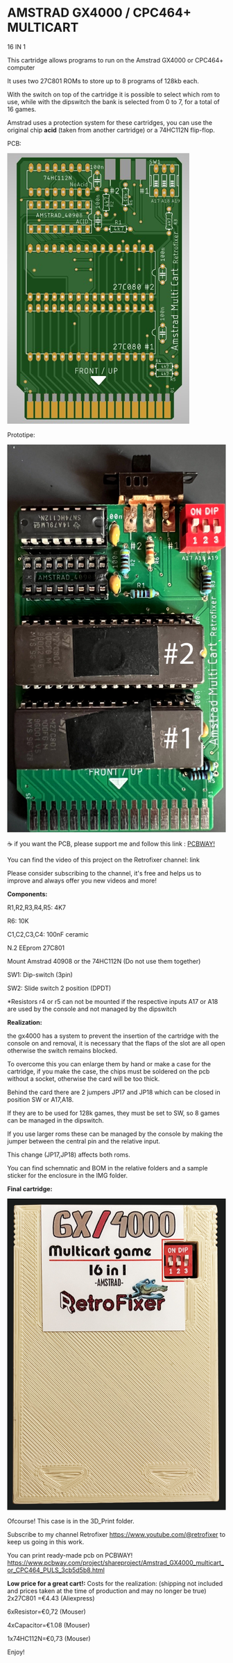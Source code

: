 # AMSTRAD GX4000 / CPC464+ MULTICART
16 IN 1

This cartridge allows programs to run on the Amstrad GX4000 or CPC464+ computer

It uses two 27C801 ROMs to store up to 8 programs of 128kb each.

With the switch on top of the cartridge it is possible to select which rom to use, while with the dipswitch the bank is selected from 0 to 7, for a total of 16 games.

Amstrad uses a protection system for these cartridges, you can use the original chip **acid** (taken from another cartridge) or a 74HC112N flip-flop.

PCB:

![alt text](https://github.com/zeus074/Amstrad_Multicart/blob/main/IMG/multicart_pcb.jpg)

Prototipe:

![alt text](https://github.com/zeus074/Amstrad_Multicart/blob/main/IMG/multicart_proto.jpg)

:coffee: if you want the PCB, please support me and follow this link : <a href="https://www.pcbway.com/project/shareproject/Dram_tester_for_4116_4164_256_and_4532_d6b7143c.html" target="_NEW">PCBWAY!</a>


You can find the video of this project on the Retrofixer channel: link

Please consider subscribing to the channel, it's free and helps us to improve and always offer you new videos and more!


**Components:**

R1,R2,R3,R4,R5: 4K7

R6: 10K

C1,C2,C3,C4: 100nF ceramic

N.2 EEprom 27C801

Mount Amstrad 40908 or the 74HC112N (Do not use them together)

SW1: Dip-switch (3pin)

SW2: Slide switch 2 position (DPDT)

*Resistors r4 or r5 can not be mounted if the respective inputs A17 or A18 are used by the console and not managed by the dipswitch


**Realization:**

the gx4000 has a system to prevent the insertion of the cartridge with the console on and removal, it is necessary that the flaps of the slot are all open otherwise the switch remains blocked. 

To overcome this you can enlarge them by hand or make a case for the cartridge, if you make the case, the chips must be soldered on the pcb without a socket, otherwise the card will be too thick.

Behind the card there are 2 jumpers JP17 and JP18 which can be closed in position SW or A17,A18.

If they are to be used for 128k games, they must be set to SW, so 8 games can be managed in the dipswitch.

If you use larger roms these can be managed by the console by making the jumper between the central pin and the relative input.

This change (JP17,JP18) affects both roms.

You can find schemnatic and BOM in the relative folders and a sample sticker for the enclosure in the IMG folder.

**Final cartridge:**

![alt text](https://github.com/zeus074/Amstrad_Multicart/blob/main/IMG/cart-gx4000.jpg)

Ofcourse! This case is in the 3D_Print folder.

Subscribe to my channel Retrofixer https://www.youtube.com/@retrofixer to keep us going in this work.

You can print ready-made pcb on PCBWAY! https://www.pcbway.com/project/shareproject/Amstrad_GX4000_multicart_or_CPC464_PULS_3cb5d5b8.html

**Low price for a great cart!:**
Costs for the realization: (shipping not included and prices taken at the time of production and may no longer be true)
2x27C801 =€4.43 (Aliexpress)

6xResistor=€0,72 (Mouser)

4xCapacitor=€1.08 (Mouser)

1x74HC112N=€0,73 (Mouser)


Enjoy!
